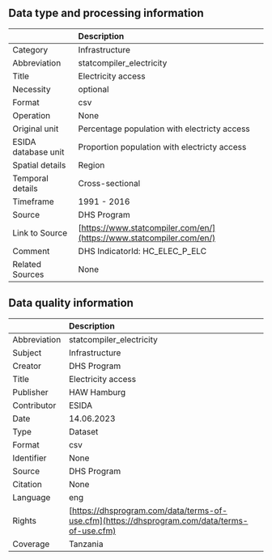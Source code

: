 ## Data type and processing information 

|                     | Description                                                          |
|:--------------------|:---------------------------------------------------------------------|
| Category            | Infrastructure                                                       |
| Abbreviation        | statcompiler_electricity                                             |
| Title               | Electricity access                                                   |
| Necessity           | optional                                                             |
| Format              | csv                                                                  |
| Operation           | None                                                                 |
| Original unit       | Percentage population with electricty access                         |
| ESIDA database unit | Proportion population with electricty access                         |
| Spatial details     | Region                                                               |
| Temporal details    | Cross-sectional                                                      |
| Timeframe           | 1991 - 2016                                                          |
| Source              | DHS Program                                                          |
| Link to Source      | [https://www.statcompiler.com/en/](https://www.statcompiler.com/en/) |
| Comment             | DHS IndicatorId: HC_ELEC_P_ELC                                       |
| Related Sources     | None                                                                 |

## Data quality information 

|              | Description                                                                                  |
|:-------------|:---------------------------------------------------------------------------------------------|
| Abbreviation | statcompiler_electricity                                                                     |
| Subject      | Infrastructure                                                                               |
| Creator      | DHS Program                                                                                  |
| Title        | Electricity access                                                                           |
| Publisher    | HAW Hamburg                                                                                  |
| Contributor  | ESIDA                                                                                        |
| Date         | 14.06.2023                                                                                   |
| Type         | Dataset                                                                                      |
| Format       | csv                                                                                          |
| Identifier   | None                                                                                         |
| Source       | DHS Program                                                                                  |
| Citation     | None                                                                                         |
| Language     | eng                                                                                          |
| Rights       | [https://dhsprogram.com/data/terms-of-use.cfm](https://dhsprogram.com/data/terms-of-use.cfm) |
| Coverage     | Tanzania                                                                                     |